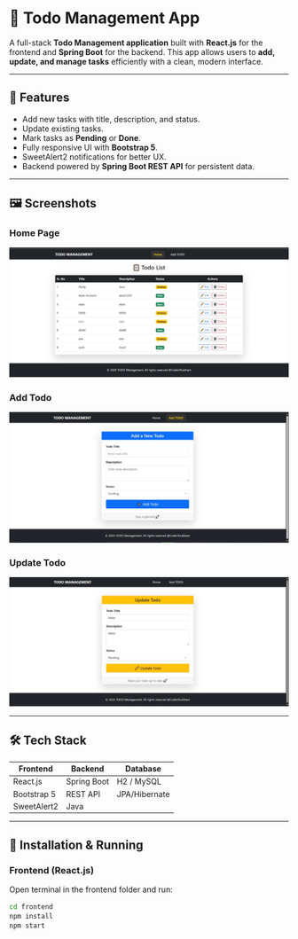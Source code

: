 # 📝 Todo Management App

A full-stack **Todo Management application** built with **React.js** for the frontend and **Spring Boot** for the backend. This app allows users to **add, update, and manage tasks** efficiently with a clean, modern interface.

---

## 📌 Features

- Add new tasks with title, description, and status.  
- Update existing tasks.  
- Mark tasks as **Pending** or **Done**.  
- Fully responsive UI with **Bootstrap 5**.  
- SweetAlert2 notifications for better UX.  
- Backend powered by **Spring Boot REST API** for persistent data.

---

## 🖼 Screenshots

### Home Page
![Home](./Home.jpg)

### Add Todo
![AddTodo](./AddTodo.jpg)

### Update Todo
![Update](./Update.jpg)

---

## 🛠 Tech Stack

| Frontend       | Backend       | Database       |
|----------------|---------------|----------------|
| React.js       | Spring Boot   | H2 / MySQL     |
| Bootstrap 5    | REST API      | JPA/Hibernate  |
| SweetAlert2    | Java          |                |

---

## 🚀 Installation & Running

### Frontend (React.js)
Open terminal in the frontend folder and run:

```bash
cd frontend
npm install
npm start
